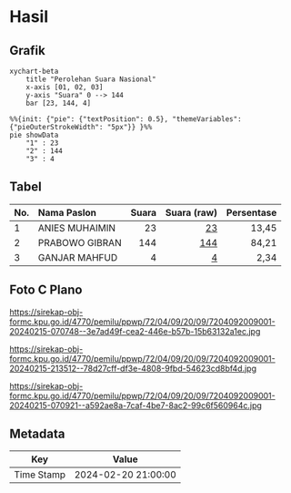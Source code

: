 # Hasil

## Grafik

```mermaid
xychart-beta
    title "Perolehan Suara Nasional"
    x-axis [01, 02, 03]
    y-axis "Suara" 0 --> 144
    bar [23, 144, 4]
```

```mermaid
%%{init: {"pie": {"textPosition": 0.5}, "themeVariables": {"pieOuterStrokeWidth": "5px"}} }%%
pie showData
    "1" : 23
    "2" : 144
    "3" : 4
```

## Tabel

| No. | Nama Paslon    | Suara | Suara (raw) | Persentase |
|:--- |:-------------- | -----:| -----------:| ----------:|
| 1   | ANIES MUHAIMIN | 23    | [23][p-1]   | 13,45      |
| 2   | PRABOWO GIBRAN | 144   | [144][p-2]  | 84,21      |
| 3   | GANJAR MAHFUD  | 4     | [4][p-3]    | 2,34       |


[p-1]: https://github.com/gigit-pemilu/pemilu-2024/blob/main/pilpres/hitung-suara/sub/72-sulawesi-tengah/sub/04-toli-toli/sub/09-toli-toli-utara/sub/2009-pinjan/sub/001-tps/sub/paslon-1.txt
[p-2]: https://github.com/gigit-pemilu/pemilu-2024/blob/main/pilpres/hitung-suara/sub/72-sulawesi-tengah/sub/04-toli-toli/sub/09-toli-toli-utara/sub/2009-pinjan/sub/001-tps/sub/paslon-2.txt
[p-3]: https://github.com/gigit-pemilu/pemilu-2024/blob/main/pilpres/hitung-suara/sub/72-sulawesi-tengah/sub/04-toli-toli/sub/09-toli-toli-utara/sub/2009-pinjan/sub/001-tps/sub/paslon-3.txt

## Foto C Plano

https://sirekap-obj-formc.kpu.go.id/4770/pemilu/ppwp/72/04/09/20/09/7204092009001-20240215-070748--3e7ad49f-cea2-446e-b57b-15b63132a1ec.jpg

https://sirekap-obj-formc.kpu.go.id/4770/pemilu/ppwp/72/04/09/20/09/7204092009001-20240215-213512--78d27cff-df3e-4808-9fbd-54623cd8bf4d.jpg

https://sirekap-obj-formc.kpu.go.id/4770/pemilu/ppwp/72/04/09/20/09/7204092009001-20240215-070921--a592ae8a-7caf-4be7-8ac2-99c6f560964c.jpg


## Metadata

| Key        | Value               |
| ---------- | ------------------- |
| Time Stamp | 2024-02-20 21:00:00 |



